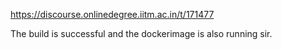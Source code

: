 https://discourse.onlinedegree.iitm.ac.in/t/171477

The build is successful and the dockerimage is also running sir.